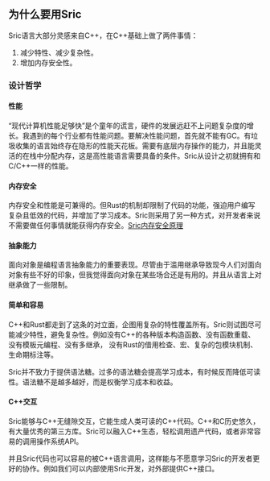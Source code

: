 
## 为什么要用Sric

Sric语言大部分灵感来自C++，在C++基础上做了两件事情：
   1. 减少特性、减少复杂性。
   2. 增加内存安全性。

### 设计哲学

#### 性能
“现代计算机性能足够快”是个童年的谎言，硬件的发展远赶不上问题复杂度的增长。我遇到的每个行业都有性能问题。要解决性能问题，首先就不能有GC。有垃圾收集的语言始终存在隐形的性能天花板。需要有底层内存操作的能力，并且能灵活的在栈中分配内存，这是高性能语言需要具备的条件。Sric从设计之初就拥有和C/C++一样的性能。

#### 内存安全
内存安全和性能是可兼得的。但Rust的机制却限制了代码的功能，强迫用户编写复杂且低效的代码，并增加了学习成本。Sric则采用了另一种方式，对开发者来说不需要做任何事情就能获得内存安全。[Sric内存安全原理](memory.md)

#### 抽象能力
面向对象是编程语言抽象能力的重要表现。尽管由于滥用继承导致现今人们对面向对象有些不好的印象，但我觉得面向对象在某些场合还是有用的。并且从语言上对继承做了一些限制。

#### 简单和容易
C++和Rust都走到了这条的对立面，企图用复杂的特性覆盖所有。Sric则试图尽可能减少特性，避免复杂性。例如没有C++的各种版本构造函数、没有函数重载、没有模板元编程、没有多继承， 没有Rust的借用检查、宏、复杂的包模块机制、生命期标注等。

Sric并不致力于提供语法糖。过多的语法糖会提高学习成本，有时候反而降低可读性。语法糖不是越多越好，而是权衡学习成本和收益。

#### C++交互
Sric能够与C++无缝隙交互，它能生成人类可读的C++代码。C++和C历史悠久，有大量优秀的第三方库。Sric可以融入C++生态，轻松调用遗产代码，或者非常容易的调用操作系统API。

并且Sric代码也可以容易的被C++语言调用，这样能与不愿意学习Sric的开发者更好的协作。例如我们可以内部使用Sric开发，对外部提供C++接口。

